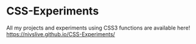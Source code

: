 # CSS-Experiments
All my projects and experiments using CSS3 functions are available here!
https://nivslive.github.io/CSS-Experiments/
